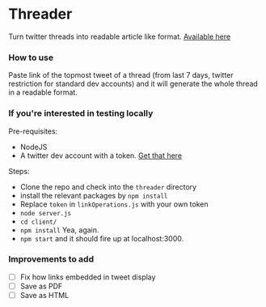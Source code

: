 # Threader

Turn twitter threads into readable article like format. [Available here](https://appthreader.herokuapp.com)

### How to use

Paste link of the topmost tweet of a thread (from last 7 days, twitter restriction for standard dev accounts) and it will generate the whole thread in a readable format.

### If you're interested in testing locally

Pre-requisites:
- NodeJS
- A twitter dev account with a token. [Get that here](https://developer.twitter.com/en)

Steps:
- Clone the repo and check into the `threader` directory
- install the relevant packages by `npm install`
- Replace `token` in `linkOperations.js` with your own token
- `node server.js`
- `cd client/`
- `npm install` Yea, again.
- `npm start` and it should fire up at localhost:3000.

### Improvements to add
- [ ] Fix how links embedded in tweet display
- [ ] Save as PDF
- [ ] Save as HTML

